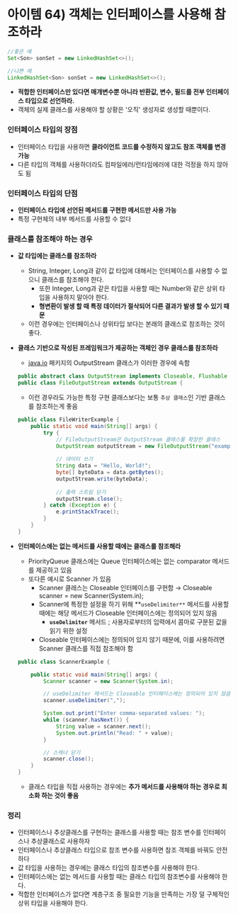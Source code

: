 # 아이템 64) 객체는 인터페이스를 사용해 참조하라

```java
//좋은 예
Set<Son> sonSet = new LinkedHashSet<>();

//나쁜 예
LinkedHashSet<Son> sonSet = new LinkedHashSet<>();
```

- **적합한 인터페이스만 있다면 매개변수뿐 아니라 반환값, 변수, 필드를 전부 인터페이스 타입으로 선언하라.**
- 객체의 실제 클래스를 사용해야 할 상황은 '오직' 생성자로 생성할 때뿐이다.

### **인터페이스 타입의 장점**

- 인터페이스 타입을 사용하면 **클라이언트 코드를 수정하지 않고도 참조 객체를 변경 가능**
- 다른 타입의 객체를 사용하더라도 컴파일에러/런타임에러에 대한 걱정을 하지 않아도 됨

### **인터페이스 타입의 단점**

- **인터페이스 타입에 선언된 메서드를 구현한 메서드만 사용 가능**
- 특정 구현체의 내부 메서드를 사용할 수 없다

### **클래스를 참조해야 하는 경우**

- **값 타입에는 클래스를 참조하라**
    - String, Integer, Long과 같이 값 타입에 대해서는 인터페이스를 사용할 수 없으니 클래스를 참조해야 한다.
        - 또한 Integer, Long과 같은 타입을 사용할 때는 Number와 같은 상위 타입을 사용하지 말아야 한다.
        - **형변환이 발생 할 때 특정 데이터가 절삭되어 다른 결과가 발생 할 수 있기 때문**
    - 이런 경우에는 인터페이스나 상위타입 보다는 본래의 클래스로 참조하는 것이 좋다.
- **클래스 기반으로 작성된 프레임워크가 제공하는 객체인 경우 클래스를 참조하라**
    - [java.io](http://java.io) 패키지의 OutputStream 클래스가 이러한 경우에 속함
    
    ```java
    public abstract class OutputStream implements Closeable, Flushable {
    public class FileOutputStream extends OutputStream {
    ```
    
    - 이런 경우라도 가능한 특정 구현 클래스보다는 보통 `추상 클래스`인 기반 클래스를 참조하는게 좋음
    
    ```java
    public class FileWriterExample {
        public static void main(String[] args) {
            try {
                // FileOutputStream은 OutputStream 클래스를 확장한 클래스
                OutputStream outputStream = new FileOutputStream("example.txt");
                
                // 데이터 쓰기
                String data = "Hello, World!";
                byte[] byteData = data.getBytes();
                outputStream.write(byteData);
                
                // 출력 스트림 닫기
                outputStream.close();
            } catch (Exception e) {
                e.printStackTrace();
            }
        }
    }
    ```
    
- **인터페이스에는 없는 메서드를 사용할 때에는 클래스를 참조해라**
    - PriorityQueue 클래스에는 Queue 인터페이스에는 없는 comparator 메서드를 제공하고 있음
    - 또다른 예시로 Scanner 가 있음
        - Scanner 클래스는 Closeable 인터페이스를 구현함 → Closeable scanner = new Scanner(System.in);
        - Scanner에 특정한 설정을 하기 위해 **`useDelimiter**` 메서드를 사용할 때에는 해당 메서드가 Closeable 인터페이스에는 정의되어 있지 않음
            - **`useDelimiter`** 메서드 ; 사용자로부터의 입력에서 콤마로 구분된 값을 읽기 위한 설정
        - Closeable 인터페이스에는 정의되어 있지 않기 때문에, 이를 사용하려면 Scanner 클래스를 직접 참조해야 함
    
    ```java
    public class ScannerExample {
    
        public static void main(String[] args) {
            Scanner scanner = new Scanner(System.in);
    
            // useDelimiter 메서드는 Closeable 인터페이스에는 정의되어 있지 않음
            scanner.useDelimiter(",");
    
            System.out.print("Enter comma-separated values: ");
            while (scanner.hasNext()) {
                String value = scanner.next();
                System.out.println("Read: " + value);
            }
    
            // 스캐너 닫기
            scanner.close();
        }
    }
    ```
    
    - 클래스 타입을 직접 사용하는 경우에는 **추가 메서드를 사용해야 하는 경우로 최소화 하는 것이 좋음**

### **정리**

- 인터페이스나 추상클래스를 구현하는 클래스를 사용할 때는 참조 변수를 인터페이스나 추상클래스로 사용하자
- 인터페이스나 추상클래스 타입으로 참조 변수를 사용하면 참조 객체를 바꿔도 안전하다
- 값 타입을 사용하는 경우에는 클래스 타입의 참조변수를 사용해야 한다.
- 인터페이스에는 없는 메서드를 사용할 때는 클래스 타입의 참조변수를 사용해야 한다.
- 적합한 인터페이스가 없다면 계층구조 중 필요한 기능을 만족하는 가장 덜 구체적인 상위 타입을 사용해야 한다.